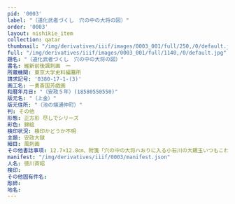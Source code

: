 ```yaml
---
pid: '0003'
label: "（道化武者づくし　穴の中の大将の図）"
order: '0003'
layout: nishikie_item
collection: qatar
thumbnail: "/img/derivatives/iiif/images/0003_001/full/250,/0/default.jpg"
full: "/img/derivatives/iiif/images/0003_001/full/1140,/0/default.jpg"
題名: "（道化武者づくし　穴の中の大将の図）"
書名: 維新前後諷刺画　一
所蔵機関: 東京大学史料編纂所
請求記号: '0380-17-1-(3)'
画工名: 一勇斎国芳戯画
和暦年月日: "（安政５年）(18580550550)"
版元名: "（上金）"
版元住所: "（池の端通仲町）"
判: その他
形態: 正方形 尽しでシリーズ
彩色: 錦絵
検印状況: 検印かどうか不明
主題: 安政大獄
細目: 風刺画
その他書誌事項: 12.7×12.8㎝、附箋「穴の中の大将ハおりに入る小石川の大親玉いつもこわい顔してゐる故に家来共おそれるといふ訳をしるせし也」
manifest: "/img/derivatives/iiif/0003/manifest.json"
人名: 徳川斉昭
検印: 
その他固有件名: 
彫師: 
地名: 
---
```


